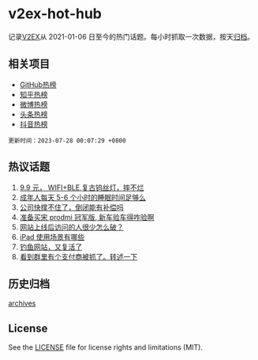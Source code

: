 # v2ex-hot-hub

 记录[V2EX](https://www.v2ex.com/)从 2021-01-06 日至今的热门话题。每小时抓取一次数据，按天[归档](archives)。
 
 ## 相关项目

- [GitHub热榜](https://github.com/snaildev/github-hot-hub)
- [知乎热榜](https://github.com/snaildev/zhihu-hot-hub)
- [微博热榜](https://github.com/snaildev/weibo-hot-hub)
- [头条热榜](https://github.com/snaildev/toutiao-hot-hub)
- [抖音热榜](https://github.com/snaildev/douyin-hot-hub)


 `更新时间：2023-07-28 00:07:29 +0800`

## 热议话题

1. [9.9 元， WIFI+BLE,复古钨丝灯，摔不烂](https://www.v2ex.com/t/960099)
1. [成年人每天 5-6 个小时的睡眠时间足够么](https://www.v2ex.com/t/960074)
1. [公司快撑不住了，倒闭能有补偿吗](https://www.v2ex.com/t/960095)
1. [准备买宋 prodmi 冠军版, 新车验车得咋验啊](https://www.v2ex.com/t/960087)
1. [网站上线后访问的人很少怎么破？](https://www.v2ex.com/t/960244)
1. [iPad 使用场景有哪些](https://www.v2ex.com/t/960100)
1. [钓鱼网站，又复活了](https://www.v2ex.com/t/960178)
1. [看到群里有个支付商被抓了。转述一下](https://www.v2ex.com/t/960078)

## 历史归档

[archives](archives)

## License

See the [LICENSE](LICENSE) file for license rights and limitations (MIT).
